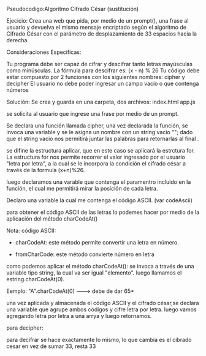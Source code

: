 Pseudocodigo:Algoritmo Cifrado César (sustitución)

Ejecicio: 
Crea una web que pida, por medio de un prompt(), una frase al usuario y devuelva el mismo mensaje encriptado según el algoritmo de Cifrado César con el parámetro de desplazamiento de 33 espacios hacia la derecha.

Consideraciones Específicas:

Tu programa debe ser capaz de cifrar y descifrar tanto letras mayúsculas como minúsculas. La fórmula para descifrar es: (x - n) % 26
Tu código debe estar compuesto por 2 funciones con los siguientes nombres: cipher y decipher
El usuario no debe poder ingresar un campo vacío o que contenga números

Solución:
Se crea y guarda en una carpeta, dos archivos:
index.html
app.js

se solicita al usuario que ingrese 
una frase  por medio de un prompt.

Se declara una función llamada cipher, una vez declarada la función, se invoca una variable y se le asigna un nombre con un string vacio ""; dado que el string vacio nos permitirá juntar las palabras para retornarlas al final .

se difine la estructura aplicar, que en este caso se aplicará la estrctura for. La estructura for nos permite recorrer el valor ingresado por el usuario "letra por letra", a la cual se le incorpora la condición el cifrado césar a través de la formula (x+n)%26.

luego declaramos una varable que contenga el paramentro incluido en la función, el cual me permitirá mirar la posición de cada letra.

Declaro una variable la cual me contenga el  código ASCII. (var codeAscii)

para obtener el código ASCII de las letras lo podemes hacer por medio de la aplicación del método charCodeAt()


Nota:
código ASCII: 
* charCodeAt: este método permite convertir una letra en número.

* fromCharCode: este método convierte número en letra 

como podemos aplicar el método charCodeAt():
se invoca a través de una variable tipo string, la cual va ser igual "elemento".
luego llamamos el estring.charCodeAt(0). 

Eemplo: 
"A".charCodeAt(0) ---> debe de dar 65*

una vez aplicada y almacenada el código ASCII y el cifrado césar,se declara una variable que agrupe ambos códigos y cifre letra por letra. 
luego vamos agregando letra por letra a una arrya y luego retornamos.


 para decipher:

 para decifrar se hace exactamente lo mismo, lo que cambia es el cibrado cesar en vez de sumar 33, resta 33 













